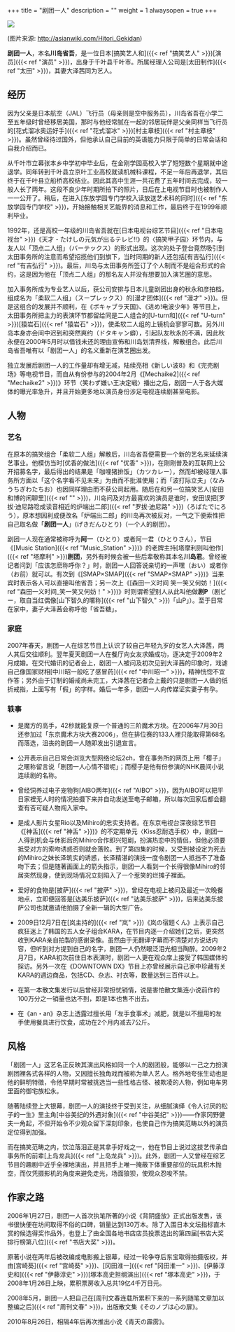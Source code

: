 +++
title = "剧团一人"
description = ""
weight = 1
alwaysopen = true
+++


![](https://i.imgur.com/LKnZCxS.jpg)

(图片来源: http://asianwiki.com/Hitori_Gekidan)

**剧团一人**，本名**川岛省吾**，是一位日本[搞笑艺人和]({{< ref "搞笑艺人" >}})[演员]({{< ref "演员" >}})，出身于千叶县千叶市。所属经理人公司是[太田制作]({{< ref "太田" >}})，其妻大泽茜同为艺人。

<!--more-->

经历
----

因为父亲是日本航空（JAL）飞行员（母亲则是空中服务员），川岛省吾在小学二至五年级时曾经移居美国，那时与他经常腻在一起的邻居玩伴是父亲同样当飞行员的[花式溜冰奥运好手]({{< ref "花式溜冰" >}})[村主章枝]({{< ref "村主章枝" >}})。虽然曾经待过国外，但他承认自己目前的英语能力只限于简单的日常会话和自我介绍而已。

从千叶市立幕张本乡中学初中毕业后，在金刚学园高校入学了短短数个星期就中途退学。同年转到千叶县立京叶工业高校就读机械科课程，不足一年后再退学，其后终于在千叶县立船桥高校结业。因此其高中生涯一共花费了五年时间去完成，较一般人长了两年。这段不良少年时期所拍下的照片，日后在上电视节目时也被制作人一一公开了。稍后，在进入[东放学园专门学校入读放送艺术科的同时]({{< ref "东放学园专门学校" >}})，开始接触相关艺能界的消息和工作，最后终于在1999年顺利毕业。

1992年，还是高校一年级的川岛省吾就在[日本电视台综艺节目]({{< ref "日本电视台" >}})《天才・たけしの元気が出るテレビ!!》的〈搞笑甲子园〉环节内，与友人以「顶点二人组」（バーテックス）的形式出现。这次的处子登台竟然吸引到太田事务所的注意而希望招揽他们到旗下，当时同期的新人还包括[有吉弘行]({{< ref "有吉弘行" >}})。最后，川岛与太田事务所签订了个人制而不是组合形式的合约，这是因为他在「顶点二人组」的那名友人并没有想要加入演艺圈的意思。

加入事务所成为专业艺人以后，获公司安排与日本儿童剧团出身的秋永和彦拍档，组成名为「柔软二人组」（スープレックス）的[漫才团体]({{< ref "漫才" >}})。但是这组合的发展并不顺利，在《ボキャブラ天国》、《进め!电波少年》等节目上，太田事务所把主力的表演环节都留给同是二人组合的[U-turn和]({{< ref "U-turn" >}})[猿岩石]({{< ref "猿岩石" >}})，使柔软二人组的上镜机会寥寥可数。另外川岛本身亦会间中迟到和突然爽约（ドタキャン癖），引起队友秋永的不满，因此秋永便在2000年5月时以借钱未还的理由宣佈和川岛划清界线，解散组合。此后川岛省吾唯有以「剧团一人」的名义重新在演艺圈出发。

独立发展后剧团一人的工作量却有增无减，陆续亮相《新しい波8》和《完売剧场》等电视节目，而自从有份参与的2004年2月《[Mechaike2]({{< ref "Mechaike2" >}})》环节〈笑わず嫌い王决定戦〉播出之后，剧团一人于各大媒体的曝光率急升，并且开始更多地以演员身份涉足电视连续剧甚至电影。

人物
----

### 艺名

在原本的搞笑组合「柔软二人组」解散后，川岛省吾便需要一个新的艺名来延续演艺事业。他模仿当时[优香的做法]({{< ref "优香" >}})，在刚刚普及的互联网上公开招募名字，最后得出的结果是「咖哩猪排饭」（カツカレー），然而却被经理人事务所方面以「这个名字看不见未来」为由而不批淮使用；而「波打际立夫」（なみうちぎわたちお）也因同样理由而不获公司起用。随后在和另一位搞笑艺人[安田和博的闲聊里]({{< ref "" >}})，川岛问及对方最喜欢的演员是谁时，安田误把[罗拔·迪尼路唸成读音相近的炉端出二郎]({{< ref "罗拔·迪尼路" >}})（ろばたでにろう），原本想因利成便改名「炉端出二郎」的川岛再次被反对，一气之下便索性把自己取名做「**剧团一人**」(げきだんひとり)（一个人的剧团）。

剧团一人现在通常被称呼为**阿一**（ひとり）或者阿一君（ひとりさん），节目《[Music
Station]({{< ref "Music_Station" >}})》的老牌主持[塔摩利则叫他作]({{< ref "塔摩利" >}})**剧团**，另外有时候会被一些后辈敬称其本名**川岛君**。曾经被记者问到「应该怎麽称呼你？」时，剧团一人回答说亲切的一声嘿（おい）或者你（お前）就可以。有次到《[SMAP×SMAP]({{< ref "SMAP×SMAP" >}})》当来宾时表示各人可以直接叫他省吾；另一次上《[森田一义时间
笑一笑又何妨！]({{< ref "森田一义时间_笑一笑又何妨！" >}})》时则谓希望别人从此叫他做**剧P**（剧ピー，取自当红偶像[山下智久的暱称]({{< ref "山下智久" >}})「山P」）。至于日常在家中，妻子大泽茜会称呼他「省吾糖」。

### 家庭

2007年春天，剧团一人在综艺节目上认识了较自己年轻九岁的女艺人大泽茜，两人其后交往顺利。翌年夏天剧团一人在餐厅向女友求婚成功，逐决定于2009年2月成婚。在交代婚讯的记者会上，剧团一人被问及初次见到大泽茜的印象时，戏谑自己像国家财相[中川昭一般吃了感冒药]({{< ref "中川昭一" >}})，精神恍惚不宜作答；另外由于订制的婚戒尚未完工，大泽茜在记者会上戴的只是剧团一人做的纸折戒指，上面写有「假」的字样。婚后一年多，剧团一人向传媒证实妻子有孕。

### 轶事

-   是魔方的高手，42秒就能复原一个普通的三阶魔术方块。在2006年7月30日还参加过「东京魔术方块大赛2006」，但在排位赛的133人裡只能取得第68名而落选，沮丧的剧团一人随即发出引退宣言。

<!-- -->

-   公开表示自己日常会浏览大型网络论坛2ch，曾在事务所的网页上用「樱子」之暱称留言说「剧团一人心情不错呢」；而樱子是他有份参演的NHK晨间小说连续剧的名称。

<!-- -->

-   曾经饲养过电子宠物狗[AIBO两年]({{< ref "AIBO" >}})，因为AIBO可以把平日家裡无人时的情况拍摄下来并自动发送至电子邮箱，所以每次回家后都会翻查有否可疑人物闯入家中。

<!-- -->

-   是成人影片女星Rio以及Mihiro的忠实支持者。在东京电视台深夜综艺节目《[神舌]({{< ref "神舌" >}})》的不定期单元〈Kiss忍耐选手权〉中，剧团一人得到机会与休影后的Mihiro合作即兴短剧，扮演热恋中的情侣，但他必须要抵受对方的索吻诱惑否则就会落败。到了第四集的时候，又受到被设定为死去的Mihiro之妹长泽筑实的诱惑，长泽精湛的演技一度令剧团一人抵挡不了准备吻下去；但是随著画面上的箭头指示，剧团一人看到一个长得很像Mihiro的邻居突然现身，使到现场情况立刻陷入了一个惹笑的烂摊子裡面。

<!-- -->

-   爱好的食物是[披萨]({{< ref "披萨" >}})，曾经在电视上被问及最近一次晚餐地点，立即便回答是[达美乐披萨]({{< ref "达美乐披萨" >}})，后来达美乐披萨公司也就邀请他拍摄了全新一辑的大型广告。

<!-- -->

-   2009日12月7日在[岚主持的]({{< ref "岚" >}})《岚の宿题くん》上表示自己疯狂迷上了韩国的五人女子组合KARA，在节目内逐一介绍她们之后，更突然收到KARA亲自拍製的感谢录像。虽然由于无翻译字幕而不清楚对方说话内容，但听到对方提到自己的名字，剧团一人仍然眼泛泪光相当陶醉。2009年2月7日，KARA初次前住日本表演时，剧团一人更在观众席上接受了韩国媒体的採访。另外一次在《DOWNTOWN
    DX》节目上亦曾经展示自己家中珍藏有关KARA的週边商品，包括CD、杂志、衬衣等，数量达到三百件以上。

<!-- -->

-   在第一本散文集发行以后曾经非常担忧销情，说是害怕散文集连小说前作的100万分之一销量也达不到，即是1本也售不出去。

<!-- -->

-   在《an・an》杂志上透露过擅长用「左手食事术」减肥，就是以不擅用的左手使用餐具进行饮食，成功在2个月内减去7公斤。

风格
----

「剧团一人」这艺名正反映其演出风格如同一个人的剧团般，能够以一己之力扮演剧团裡各式各样的人物，又因擅长独角戏而被称为单人艺人。格外地夸张生动也是他的鲜明特徵，令他早期时常被挑选当一些性格古怪、被欺凌的人物，例如电车男里面的御宅族松永。

随著陆续登上大银幕，剧团一人的演技终于受到关注，从细腻演绎《令人讨厌的松子的一生》里主角[中谷美纪的外遇对象]({{< ref "中谷美纪" >}})——作家冈野健夫一角起，不但开始令不少观众留下深刻印象，也使自己作为搞笑范畴以外的演员定位得到加强。

而在搞笑范畴之内，饮泣落泪正是其拿手好戏之一，他在节目上说过这技艺传承自事务所的前辈[上岛龙兵]({{< ref "上岛龙兵" >}})。此外，剧团一人又曾经在综艺节目的趣剧中近乎全裸地演出，并且把手上唯一掩蔽下体重要部位的玩具积木抛空，而仅凭摄影机的角度来避免走光，场面狼狈，使观众忍唆不禁。

作家之路
--------

2006年1月27日，剧团一人首次执笔所著的小说《背阴盛放》正式出版发售，该书很快便在坊间取得不俗的口碑，销量达到130万本。除了入围日本文坛指标直木赏的候选得奖作品外，也登上了由全国各地书店店员投票选出的第四届[书店大奖排行榜第八位]({{< ref "书店大奖" >}})。

原著小说在两年后被改编成电影搬上银幕，经过一轮争夺后东宝取得拍摄版权，并由[宫崎葵]({{< ref "宫崎葵" >}})、[冈田淮一]({{< ref "冈田淮一" >}})、[伊藤淳史和]({{< ref "伊藤淳史" >}})[塚本高史担纲演出]({{< ref "塚本高史" >}})，于2008年1月26日上映，累积票房收入总共19亿4千万日元。

2008年5月，剧团一人把自己在[周刊文春连载所累积下来的一系列随笔文章加以整编之后]({{< ref "周刊文春" >}})，出版散文集《そのノブは心の扉》。

2010年8月26日，相隔4年后再次推出小说《青天の霹雳》。
